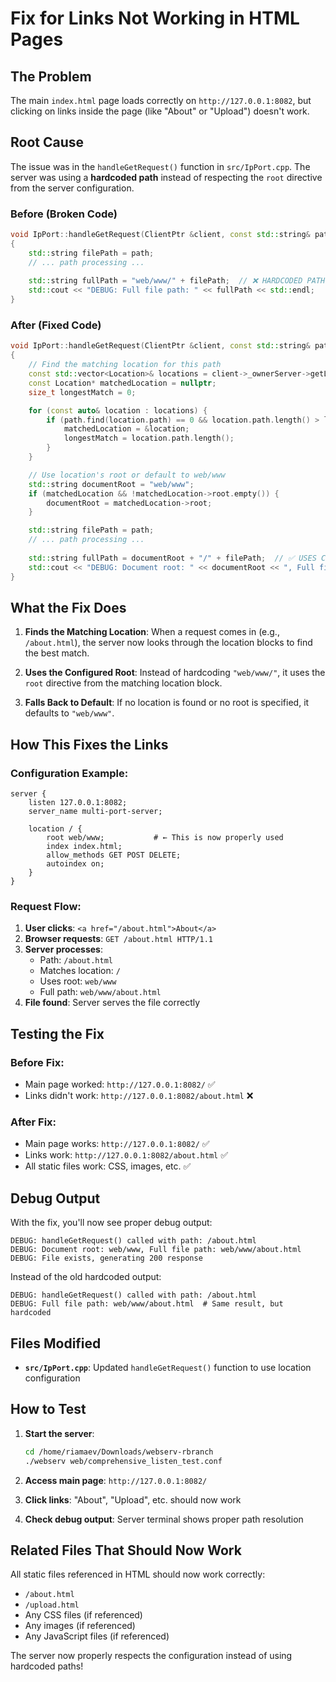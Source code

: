 # Fix for Links Not Working in HTML Pages

## The Problem
The main `index.html` page loads correctly on `http://127.0.0.1:8082`, but clicking on links inside the page (like "About" or "Upload") doesn't work.

## Root Cause
The issue was in the `handleGetRequest()` function in `src/IpPort.cpp`. The server was using a **hardcoded path** instead of respecting the `root` directive from the server configuration.

### Before (Broken Code)
```cpp
void IpPort::handleGetRequest(ClientPtr &client, const std::string& path)
{
    std::string filePath = path;
    // ... path processing ...
    
    std::string fullPath = "web/www/" + filePath;  // ❌ HARDCODED PATH
    std::cout << "DEBUG: Full file path: " << fullPath << std::endl;
}
```

### After (Fixed Code)
```cpp
void IpPort::handleGetRequest(ClientPtr &client, const std::string& path)
{
    // Find the matching location for this path
    const std::vector<Location>& locations = client->_ownerServer->getLocations();
    const Location* matchedLocation = nullptr;
    size_t longestMatch = 0;

    for (const auto& location : locations) {
        if (path.find(location.path) == 0 && location.path.length() > longestMatch) {
            matchedLocation = &location;
            longestMatch = location.path.length();
        }
    }

    // Use location's root or default to web/www
    std::string documentRoot = "web/www";
    if (matchedLocation && !matchedLocation->root.empty()) {
        documentRoot = matchedLocation->root;
    }

    std::string filePath = path;
    // ... path processing ...
    
    std::string fullPath = documentRoot + "/" + filePath;  // ✅ USES CONFIG
    std::cout << "DEBUG: Document root: " << documentRoot << ", Full file path: " << fullPath << std::endl;
}
```

## What the Fix Does

1. **Finds the Matching Location**: When a request comes in (e.g., `/about.html`), the server now looks through the location blocks to find the best match.

2. **Uses the Configured Root**: Instead of hardcoding `"web/www/"`, it uses the `root` directive from the matching location block.

3. **Falls Back to Default**: If no location is found or no root is specified, it defaults to `"web/www"`.

## How This Fixes the Links

### Configuration Example:
```nginx
server {
    listen 127.0.0.1:8082;
    server_name multi-port-server;
    
    location / {
        root web/www;           # ← This is now properly used
        index index.html;
        allow_methods GET POST DELETE;
        autoindex on;
    }
}
```

### Request Flow:
1. **User clicks**: `<a href="/about.html">About</a>`
2. **Browser requests**: `GET /about.html HTTP/1.1`
3. **Server processes**:
   - Path: `/about.html`
   - Matches location: `/`
   - Uses root: `web/www`
   - Full path: `web/www/about.html`
4. **File found**: Server serves the file correctly

## Testing the Fix

### Before Fix:
- Main page worked: `http://127.0.0.1:8082/` ✅
- Links didn't work: `http://127.0.0.1:8082/about.html` ❌

### After Fix:
- Main page works: `http://127.0.0.1:8082/` ✅  
- Links work: `http://127.0.0.1:8082/about.html` ✅
- All static files work: CSS, images, etc. ✅

## Debug Output

With the fix, you'll now see proper debug output:
```
DEBUG: handleGetRequest() called with path: /about.html
DEBUG: Document root: web/www, Full file path: web/www/about.html
DEBUG: File exists, generating 200 response
```

Instead of the old hardcoded output:
```
DEBUG: handleGetRequest() called with path: /about.html
DEBUG: Full file path: web/www/about.html  # Same result, but hardcoded
```

## Files Modified

- **`src/IpPort.cpp`**: Updated `handleGetRequest()` function to use location configuration

## How to Test

1. **Start the server**:
   ```bash
   cd /home/riamaev/Downloads/webserv-rbranch
   ./webserv web/comprehensive_listen_test.conf
   ```

2. **Access main page**: `http://127.0.0.1:8082/`

3. **Click links**: "About", "Upload", etc. should now work

4. **Check debug output**: Server terminal shows proper path resolution

## Related Files That Should Now Work

All static files referenced in HTML should now work correctly:
- `/about.html`
- `/upload.html` 
- Any CSS files (if referenced)
- Any images (if referenced)
- Any JavaScript files (if referenced)

The server now properly respects the configuration instead of using hardcoded paths!
